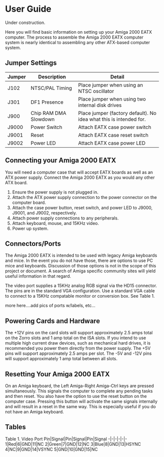 # User Guide
Under construction.

Here you will find basic information on setting up your Amiga 2000 EATX computer. The process to assemble the Amiga 2000 EATX computer system is nearly identical to assembling any other ATX-based computer system. 

## Jumper Settings
Jumper|Description|Detail
-|-|-
J102|NTSC/PAL Timing|Place jumper when using an NTSC oscillator
J301|DF1 Presence|Place jumper when using two internal disk drives
J900|Chip RAM DMA Slowdown|Place jumper (factory default). No idea what this is intended for.
J9000|Power Switch|Attach EATX case power switch
J9001|Reset|Attach EATX case reset switch
J9002|Power LED|Attach EATX case power LED

## Connecting your Amiga 2000 EATX
You will need a computer case that will accept EATX boards as well as an ATX power supply. Connect the Amiga 2000 EATX as you would any other ATX board.

1. Ensure the power supply is not plugged in.
2. Attach the ATX power supply connection to the power connector on the computer board.
3. Attach the case power button, reset switch, and power LED to J9000, J9001, and J9002, respectively.
4. Attach power supply connections to any peripherals.
5. Attach keyboard, mouse, and 15KHz video.
6. Power up system.

## Connectors/Ports
The Amiga 2000 EATX is intended to be used with legacy Amiga keyboards and mice. In the event you do not have those, there are options to use PC mice and keyboards. Discussion of those options is not in the scope of this project or document. A search of Amiga specific community sites will yield useful information in that regard.

The video port supplies a 15KHz analog RGB signal via the HD15 connector. The pins are in the standard VGA configuration. Use a standard VGA cable to connect to a 15KHz compatable monitor or conversion box. See Table 1.

more here....add pics of ports w/labels, etc...

## Powering Cards and Hardware
The +12V pins on the card slots will support approximately 2.5 amps total on the Zorro slots and 1 amp total on the ISA slots. If you intend to use multiple high current draw devices, such as mechanical hard drives, it is recommended you power them directly from the power supply. The +5V pins will support approximately 2.5 amps per slot. The -5V and -12V pins will support approximately 1 amp total between all slots.

## Resetting Your Amiga 2000 EATX
On an Amiga keyboard, the Left Amiga-Right Amiga-Ctrl keys are pressed simultaneously. This signals the computer to complete any pending tasks and then reset. You also have the option to use the reset button on the computer case. Pressing this button will activate the same signals internally and will result in a reset in the same way. This is especially useful if you do not have an Amiga keyboard.

## Tables
Table 1. Video Port
Pin|Signal|Pin|Signal|Pin|Signal
-|-|-|-|-|-
1|Red|6|GND|11|NC
2|Green|7|GND|12|NC
3|Blue|8|GND|13|HSYNC
4|NC|9|GND|14|VSYNC
5|GND|10|GND|15|NC
